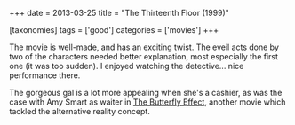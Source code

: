 +++
date = 2013-03-25
title = "The Thirteenth Floor (1999)"

[taxonomies]
tags = ['good']
categories = ['movies']
+++

The movie is well-made, and has an exciting twist. The eveil acts done
by two of the characters needed better explanation, most especially the
first one (it was too sudden). I enjoyed watching the detective\... nice
performance there.

The gorgeous gal is a lot more appealing when she\'s a cashier, as was
the case with Amy Smart as waiter in [The Butterfly Effect], another
movie which tackled the alternative reality concept.

  [The Butterfly Effect]: http://movies.tshepang.net/the-butterfly-effect-2004
